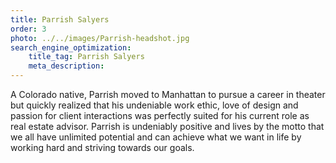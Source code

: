 ```yaml
---
title: Parrish Salyers
order: 3
photo: ../../images/Parrish-headshot.jpg
search_engine_optimization:
    title_tag: Parrish Salyers
    meta_description:
---
```

A Colorado native, Parrish moved to Manhattan to pursue a career in theater but quickly realized that his undeniable work ethic, love of design and passion for client interactions was perfectly suited for his current role as real estate advisor. Parrish is undeniably positive and lives by the motto that we all have unlimited potential and can achieve what we want in life by working hard and striving towards our goals.
